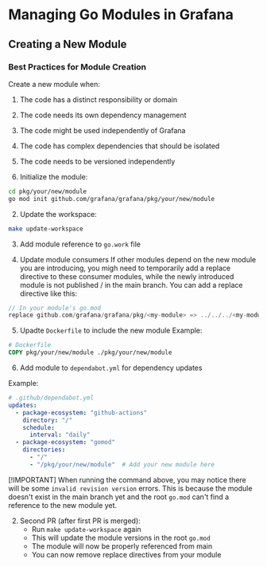 # Managing Go Modules in Grafana

## Creating a New Module

### Best Practices for Module Creation

Create a new module when:
1. The code has a distinct responsibility or domain
2. The code needs its own dependency management
3. The code might be used independently of Grafana
4. The code has complex dependencies that should be isolated
5. The code needs to be versioned independently

1. Initialize the module:
```bash
cd pkg/your/new/module
go mod init github.com/grafana/grafana/pkg/your/new/module
```

2. Update the workspace:
```bash
make update-workspace
```

3. Add module reference to `go.work` file

4. Update module consumers
If other modules depend on the new module you are introducing, you migh need to temporarily add a replace directive to these consumer modules, while the newly introduced module is not published / in the main branch. You can add a replace directive like this:

```go
// In your module's go.mod
replace github.com/grafana/grafana/pkg/<my-module> => ../../../<my-module>
```

5. Upadte `Dockerfile` to include the new module
Example:

```dockerfile
# Dockerfile
COPY pkg/your/new/module ./pkg/your/new/module
```

6. Add module to `dependabot.yml` for dependency updates

Example:
```yaml
# .github/dependabot.yml
updates:
  - package-ecosystem: "github-actions"
    directory: "/"
    schedule:
      interval: "daily"
  - package-ecosystem: "gomod"
    directories:
      - "/"
      - "/pkg/your/new/module"  # Add your new module here
```

 [!IMPORTANT]
 When running the command above, you may notice there will be some `invalid revision version` errors. This is because the module doesn't exist in the main branch yet and the root `go.mod` can't find a reference to the new module yet.


2. Second PR (after first PR is merged):
   - Run `make update-workspace` again
   - This will update the module versions in the root `go.mod`
   - The module will now be properly referenced from main
   - You can now remove replace directives from your module




